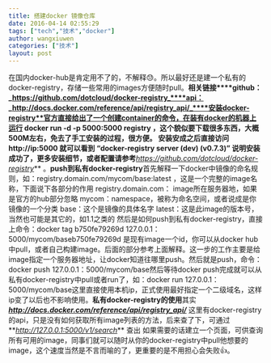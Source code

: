 ```yaml
---
title: 搭建docker 镜像仓库
date: 2016-04-14 02:55:29
tags: ["tech","技术","docker"]
author: wangxiuwen
categories: ["技术"]
layout: post
---
```


在国内docker-hub是肯定用不了的，不解释:sweat:。所以最好还是建一个私有的docker-registry，存储一些常用的images方便随时pull。**相关链接****github： _https://github.com/dotcloud/docker-registry_****api： _http://docs.docker.com/reference/api/registry_api/_****安装docker-registry**官方直接给出了一个创建container的命令，在装有docker的机器上运行 docker run -d -p 5000:5000 registry ，这个貌似要下载很多东西，大概500M左右，免去了手工安装的过程，很方便。
安装安成之后直接访问 http://ip:5000 就可以看到
“docker-registry server (dev) (v0.7.3)”
说明安装成功了，更多安装细节，或者配置请参考**_https://github.com/dotcloud/docker-registry_** 。**push到私有docker-registry**首先解释一下docker中镜像的命名规则，如：registry.domain.com/mycom/base:latest ，这是一个完整的image名称，下面说下各部分的作用
registry.domain.com： image所在服务器地，如果是官方的hub部分忽略
mycom：namespace，被称为命名空间，或者说成是你镜像的一个分类
base：这个是镜像的具体名字
latest：这是此image的版本号，当然也可能是其它的，如1.1之类的
然后是如何push到私有docker-registry，直接上命令：docker tag b750fe79269d 127.0.0.1：5000/mycom/baseb750fe79269d 是现有image一个id，你可以从docker hub中pull，或者自己构建image。后面的部分参考上面解释。这一步的工作主要是给image指定一个服务器地址，让docker知道往哪里push。然后就是push，命令：
docker push 127.0.0.1：5000/mycom/base然后等待docker push完成就可以从私有docker-registry中pull或者run了，如：docker run 127.0.0.1：5000/mycom/base这里直接使用本机ip，正式使用最好指定一个二级域名，这样ip变了以后也不影响使用。**私有docker-registry的使用**其实 **_http://docs.docker.com/reference/api/registry_api/_** 这里有docker-registry的api，只是没有如何获取所有image列表的方法，后来查了下，可通过**_http://127.0.0.1:5000/v1/search_** 查出
如果需要的话建立一个页面，可供查询所有可用的image，同事们就可以随时从你的docker-registry中pull他想要的image，这个速度当然是不言而喻的了，更重要的是不用担心会失败:+1:。
